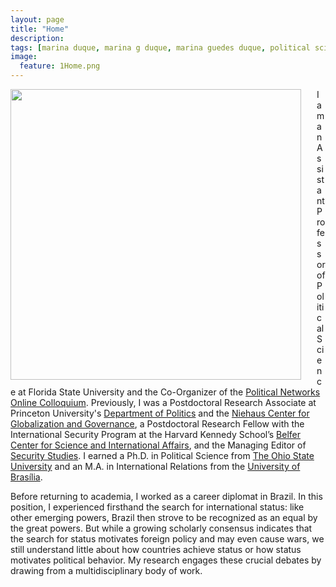 ```yaml
---
layout: page
title: "Home"
description:
tags: [marina duque, marina g duque, marina guedes duque, political science, international relations, international relations theory, status, international status, hierarchy, international hierarchy, network analysis]
image:
  feature: 1Home.png
---
```




<img src="../images/DuqueHeadshot.JPG" style="width: 465px; margin-right: 25px; margin-left: 0px; margin-top: 0px; margin-bottom: 5px; border-radius: 0px" align="left"> I am an Assistant Professor of Political Science at Florida State University and the Co-Organizer of the <a href="https://conference.polinetworks.org/political-networks-online-colloquium" target="_blank">Political Networks Online Colloquium</a>. Previously, I was a Postdoctoral Research Associate at Princeton University's <a href="http://www.princeton.edu/politics/" target="_blank">Department of Politics</a> and the <a href="https://niehaus.princeton.edu/" target="_blank">Niehaus Center for Globalization and Governance</a>, a Postdoctoral Research Fellow with the International Security Program at the Harvard Kennedy School’s <a href="https://www.belfercenter.org/" target="_blank">Belfer Center for Science and International Affairs</a>, and the Managing Editor of <a href="https://www.tandfonline.com/toc/fsst20/current" target="_blank">Security Studies</a>. I earned a Ph.D. in Political Science from <a href="http://polisci.osu.edu/" target="_blank">The Ohio State University</a> and an M.A. in International Relations from the <a href="http://irel.unb.br/" target="_blank">University of Brasília</a>. 

Before returning to academia, I worked as a career diplomat in Brazil. In this position, I experienced firsthand the search for international status: like other emerging powers, Brazil then strove to be recognized as an equal by the great powers. But while a growing scholarly consensus indicates that the search for status motivates foreign policy and may even cause wars, we still understand little about how countries achieve status or how status motivates political behavior. My research engages these crucial debates by drawing from a multidisciplinary body of work.
